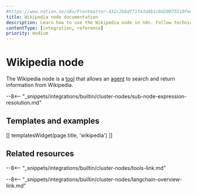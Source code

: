 ```yaml
---
#https://www.notion.so/n8n/Frontmatter-432c2b8dff1f43d4b1c8d20075510fe4
title: Wikipedia node documentation
description: Learn how to use the Wikipedia node in n8n. Follow technical documentation to integrate Wikipedia node into your workflows.
contentType: [integration, reference]
priority: medium
---
```


# Wikipedia node

The Wikipedia node is a [tool](/glossary.md#ai-tool) that allows an [agent](/glossary.md#ai-agent) to search and return information from Wikipedia.

--8<-- "_snippets/integrations/builtin/cluster-nodes/sub-node-expression-resolution.md"

## Templates and examples

<!-- see https://www.notion.so/n8n/Pull-in-templates-for-the-integrations-pages-37c716837b804d30a33b47475f6e3780 -->
[[ templatesWidget(page.title, 'wikipedia') ]]

## Related resources

--8<-- "_snippets/integrations/builtin/cluster-nodes/tools-link.md"

--8<-- "_snippets/integrations/builtin/cluster-nodes/langchain-overview-link.md"


